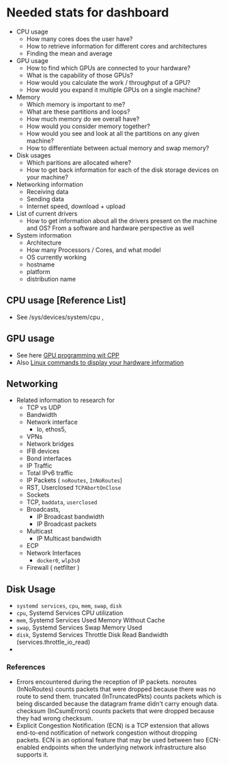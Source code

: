 # Needed stats for dashboard

- CPU usage
  - How many cores does the user have?
  - How to retrieve information for different cores and architectures
  - Finding the mean and average
- GPU usage
  - How to find which GPUs are connected to your hardware?
  - What is the capability of those GPUs?
  - How would you calculate the work / throughput of a GPU?
  - How would you expand it multiple GPUs on a single machine?
- Memory
  - Which memory is important to me?
  - What are these partitions and loops?
  - How much memory do we overall have?
  - How would you consider memory together?
  - How would you see and look at all the partitions on any given machine?
  - How to differentiate between actual memory and swap memory?
- Disk usages
  - Which paritions are allocated where?
  - How to get back information for each of the disk storage devices on your machine?
- Networking information
  - Receiving data
  - Sending data
  - Internet speed, download + upload
- List of current drivers
  - How to get information about all the drivers present on the machine and OS? From a software and hardware perspective as well
- System information
  - Architecture
  - How many Processors / Cores, and what model
  - OS currently working
  - hostname
  - platform
  - distribution name

## CPU usage [Reference List]

- See /sys/devices/system/cpu ,

## GPU usage

- See here [GPU programming wit CPP](https://linuxhint.com/gpu-programming-cpp/)
- Also [Linux commands to display your hardware information](https://opensource.com/article/19/9/linux-commands-hardware-information)

## Networking

- Related information to research for
  - TCP vs UDP
  - Bandwidth
  - Network interface
    - lo, ethos5,
  - VPNs
  - Network bridges
  - IFB devices
  - Bond interfaces
  - IP Traffic
  - Total IPv6 traffic
  - IP Packets ( `noRoutes`, `InNoRoutes`)
  - RST, Userclosed `TCPAbortOnClose`
  - Sockets
  - TCP, `baddata`, `userclosed`
  - Broadcasts,
    - IP Broadcast bandwidth
    - IP Broadcast packets
  - Multicast
    - IP Multicast bandwidth
  - ECP
  - Network Interfaces
    - `docker0`, `wlp3s0`
  - Firewall ( netfilter )

## Disk Usage

- `systemd services`, `cpu`, `mem`, `swap`, `disk`
- `cpu`, Systemd Services CPU utilization
- `mem`, Systemd Services Used Memory Without Cache
- `swap`, Systemd Services Swap Memory Used
- `disk`, Systemd Services Throttle Disk Read Bandwidth (services.throttle_io_read)
-

### References

- Errors encountered during the reception of IP packets. noroutes (InNoRoutes) counts packets that were dropped because there was no route to send them. truncated (InTruncatedPkts) counts packets which is being discarded because the datagram frame didn't carry enough data. checksum (InCsumErrors) counts packets that were dropped because they had wrong checksum.
- Explicit Congestion Notification (ECN) is a TCP extension that allows end-to-end notification of network congestion without dropping packets. ECN is an optional feature that may be used between two ECN-enabled endpoints when the underlying network infrastructure also supports it.
